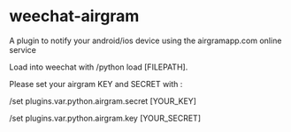 weechat-airgram
===============

A plugin to notify your android/ios device using the airgramapp.com online service

Load into weechat with /python load [FILEPATH].

Please set your airgram KEY and SECRET with : 


/set plugins.var.python.airgram.secret [YOUR_KEY]

/set plugins.var.python.airgram.key [YOUR_SECRET]
